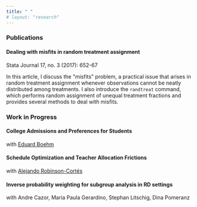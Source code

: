 ```yaml
---
title: " "
# layout: "research"
---
```


### Publications

#### Dealing with misfits in random treatment assignment
Stata Journal 17, no. 3 (2017): 652-67

In this article, I discuss the "misfits" problem, a practical issue that arises in random treatment assignment whenever observations cannot be neatly distributed among treatments. I also introduce the `randtreat` command, which performs random assignment of unequal treatment fractions and provides several methods to deal with misfits.


### Work in Progress

#### College Admissions and Preferences for Students
with [Eduard Boehm](https://ekboehm.github.io/)

<!-- How do universities' differ in their preferences over the composition, diversity and academic ability of their student body? A large literature in education economics has remained mostly silent about this question due to difficulties in measurement and the opacity of university admission processes in countries such as the U.S. We explore this question in the Chilean higher education setting, one of many countries that use centralized assignments for university admissions. We study the effect of a reform that allowed universities to select students based on their ranking relative to their high school peers, in addition to standardized tests and GPA. Using an array of empirical designs and machine learning prediction tools, we find significant heterogeneity in universities' willingness to admit students based on their predicted academic performance and demographic characteristics. Our results shed light on the importance of accounting for institutions' responses to policies aimed at increasing equity in access to higher education. We also emphasize and quantify trade-offs between guaranteeing diversity and inclusion in admissions—hence addressing structural inequality and fostering upwards mobility (Chetty et al., 2020)—and leveraging institution-specific knowledge on predictors of academic success. -->

#### Schedule Optimization and Teacher Allocation Frictions
with [Alejando Robinson-Cortés](https://www.robinson-cortes.com/)

<!-- Teacher allocation—both within and across schools—is a major source of inefficiency in school districts. The school teachers market is particular because teachers cannot freely supply any number of labor hours, because they also have to fit each school's schedule. These schedules are determined via a costly process which is inflexible and produces sub-optimal results. In this paper I investigate how inflexible scheduling of labor hours is an important source of frictions in the school market, which leads to inefficient assignment of teachers across school districts.  -->

#### Inverse probability weighting for subgroup analysis in RD settings
with Andre Cazor, Maria Paula Gerardino, Stephan Litschig, Dina Pomeranz